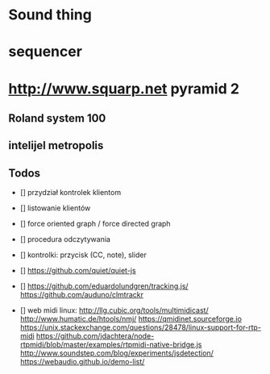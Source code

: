 Sound thing
============================

# sequencer
# http://www.squarp.net pyramid 2
## Roland system 100
## intelijel metropolis


Todos
------------

* [] przydział kontrolek klientom
* [] listowanie klientów
* [] force oriented graph / force directed graph
* [] procedura odczytywania
* [] kontrolki: przycisk (CC, note), slider
* [] https://github.com/quiet/quiet-js
* [] https://github.com/eduardolundgren/tracking.js/ https://github.com/auduno/clmtrackr

* [] web midi linux: http://llg.cubic.org/tools/multimidicast/
http://www.humatic.de/htools/nmj/
https://qmidinet.sourceforge.io
https://unix.stackexchange.com/questions/28478/linux-support-for-rtp-midi
https://github.com/jdachtera/node-rtpmidi/blob/master/examples/rtpmidi-native-bridge.js
http://www.soundstep.com/blog/experiments/jsdetection/
https://webaudio.github.io/demo-list/

